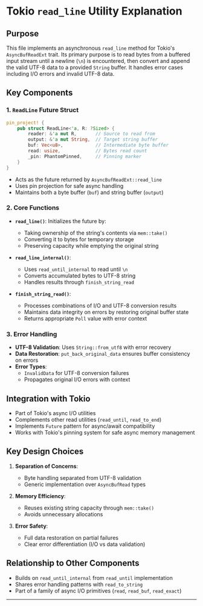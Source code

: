 # Tokio `read_line` Utility Explanation

## Purpose
This file implements an asynchronous `read_line` method for Tokio's `AsyncBufReadExt` trait. Its primary purpose is to read bytes from a buffered input stream until a newline (`\n`) is encountered, then convert and append the valid UTF-8 data to a provided `String` buffer. It handles error cases including I/O errors and invalid UTF-8 data.

## Key Components

### 1. `ReadLine` Future Struct
```rust
pin_project! {
    pub struct ReadLine<'a, R: ?Sized> {
        reader: &'a mut R,       // Source to read from
        output: &'a mut String,  // Target string buffer
        buf: Vec<u8>,            // Intermediate byte buffer
        read: usize,             // Bytes read count
        _pin: PhantomPinned,     // Pinning marker
    }
}
```
- Acts as the future returned by `AsyncBufReadExt::read_line`
- Uses pin projection for safe async handling
- Maintains both a byte buffer (`buf`) and string buffer (`output`)

### 2. Core Functions
- **`read_line()`**: Initializes the future by:
  - Taking ownership of the string's contents via `mem::take()`
  - Converting it to bytes for temporary storage
  - Preserving capacity while emptying the original string

- **`read_line_internal()`**:
  - Uses `read_until_internal` to read until `\n`
  - Converts accumulated bytes to UTF-8 string
  - Handles results through `finish_string_read`

- **`finish_string_read()`**:
  - Processes combinations of I/O and UTF-8 conversion results
  - Maintains data integrity on errors by restoring original buffer state
  - Returns appropriate `Poll` value with error context

### 3. Error Handling
- **UTF-8 Validation**: Uses `String::from_utf8` with error recovery
- **Data Restoration**: `put_back_original_data` ensures buffer consistency on errors
- **Error Types**:
  - `InvalidData` for UTF-8 conversion failures
  - Propagates original I/O errors with context

## Integration with Tokio
- Part of Tokio's async I/O utilities
- Complements other read utilities (`read_until`, `read_to_end`)
- Implements `Future` pattern for async/await compatibility
- Works with Tokio's pinning system for safe async memory management

## Key Design Choices
1. **Separation of Concerns**:
   - Byte handling separated from UTF-8 validation
   - Generic implementation over `AsyncBufRead` types

2. **Memory Efficiency**:
   - Reuses existing string capacity through `mem::take()`
   - Avoids unnecessary allocations

3. **Error Safety**:
   - Full data restoration on partial failures
   - Clear error differentiation (I/O vs data validation)

## Relationship to Other Components
- Builds on `read_until_internal` from `read_until` implementation
- Shares error handling patterns with `read_to_string`
- Part of a family of async I/O primitives (`read`, `read_buf`, `read_exact`)

---
